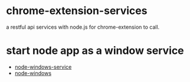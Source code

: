 # chrome-extension-services
a restful api services with node.js for chrome-extension to call.


# start node app as a window service
* [node-windows-service](https://github.com/stephenwvickers/node-windows-service)
* [node-windows](https://github.com/coreybutler/node-windows)

